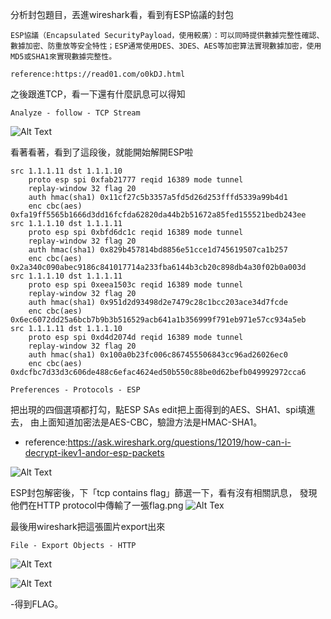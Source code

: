 分析封包題目，丟進wireshark看，看到有ESP協議的封包
```
ESP協議（Encapsulated SecurityPayload，使用較廣）：可以同時提供數據完整性確認、數據加密、防重放等安全特性；ESP通常使用DES、3DES、AES等加密算法實現數據加密，使用MD5或SHA1來實現數據完整性。

reference:https://read01.com/o0kDJ.html
```

之後跟進TCP，看一下還有什麼訊息可以得知
```
Analyze - follow - TCP Stream
```
![Alt Text](http://imgur.com/36WPqSS.png)

看著看著，看到了這段後，就能開始解開ESP啦
```
src 1.1.1.11 dst 1.1.1.10
	proto esp spi 0xfab21777 reqid 16389 mode tunnel
	replay-window 32 flag 20
	auth hmac(sha1) 0x11cf27c5b3357a5fd5d26d253fffd5339a99b4d1
	enc cbc(aes) 0xfa19ff5565b1666d3dd16fcfda62820da44b2b51672a85fed155521bedb243ee
src 1.1.1.10 dst 1.1.1.11
	proto esp spi 0xbfd6dc1c reqid 16389 mode tunnel
	replay-window 32 flag 20
	auth hmac(sha1) 0x829b457814bd8856e51cce1d745619507ca1b257
	enc cbc(aes) 0x2a340c090abec9186c841017714a233fba6144b3cb20c898db4a30f02b0a003d
src 1.1.1.10 dst 1.1.1.11
	proto esp spi 0xeea1503c reqid 16389 mode tunnel
	replay-window 32 flag 20
	auth hmac(sha1) 0x951d2d93498d2e7479c28c1bcc203ace34d7fcde
	enc cbc(aes) 0x6ec6072dd25a6bcb7b9b3b516529acb641a1b356999f791eb971e57cc934a5eb
src 1.1.1.11 dst 1.1.1.10
	proto esp spi 0xd4d2074d reqid 16389 mode tunnel
	replay-window 32 flag 20
	auth hmac(sha1) 0x100a0b23fc006c867455506843cc96ad26026ec0
	enc cbc(aes) 0xdcfbc7d33d3c606de488c6efac4624ed50b550c88be0d62befb049992972cca6
```


```
Preferences - Protocols - ESP
```
把出現的四個選項都打勾，點ESP SAs edit把上面得到的AES、SHA1、spi填進去，
由上面知道加密法是AES-CBC，驗證方法是HMAC-SHA1。
- reference:https://ask.wireshark.org/questions/12019/how-can-i-decrypt-ikev1-andor-esp-packets

![Alt Text](http://imgur.com/H9HnUzB.png)


ESP封包解密後，下「tcp contains flag」篩選一下，看有沒有相關訊息，
發現他們在HTTP protocol中傳輸了一張flag.png
![Alt Tex](http://imgur.com/bNaMIl0.png)

最後用wireshark把這張圖片export出來
```
File - Export Objects - HTTP
```
![Alt Text](http://imgur.com/V5MT1Zm.png)

![Alt Text](http://imgur.com/yYqxjH1.png)

-得到FLAG。
